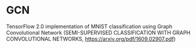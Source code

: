 # GCN
TensorFlow 2.0 implementation of MNIST classification using Graph Convolutional Network (SEMI-SUPERVISED CLASSIFICATION WITH GRAPH CONVOLUTIONAL NETWORKS, https://arxiv.org/pdf/1609.02907.pdf)
